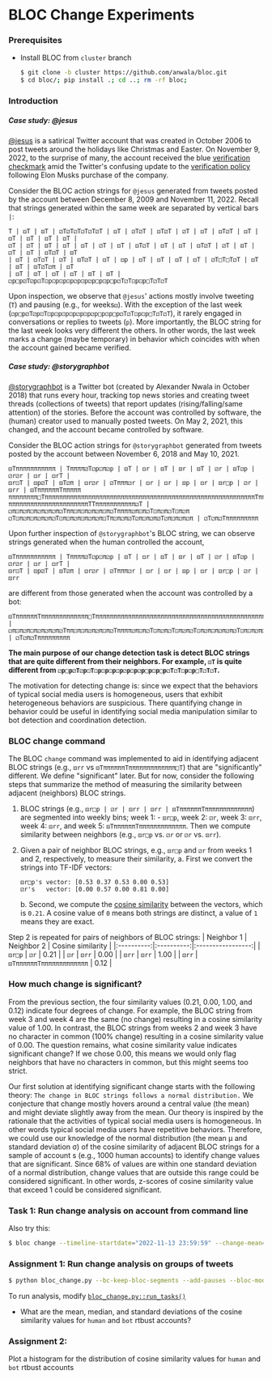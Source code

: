 # BLOC Change Experiments
### Prerequisites

* Install BLOC from `cluster` branch
  ```bash
  $ git clone -b cluster https://github.com/anwala/bloc.git
  $ cd bloc/; pip install .; cd ..; rm -rf bloc;
  ```

### Introduction

##### Case study: @jesus
[@jesus](https://twitter.com/jesus) is a satirical Twitter account that was created in October 2006 to post tweets around the holidays like Christmas and Easter. On November 9, 2022, to the surprise of many, the account received the blue [verification checkmark](https://twitter.com/jesus/status/1590405986925543424) amid the Twitter's confusing update to the [verification policy](https://www.businessinsider.com/im-verified-jesus-christ-on-twitter-blue-thanks-elon-musk-2022-11) following Elon Musks purchase of the company.

Consider the BLOC action strings for `@jesus` generated from tweets posted by the account between December 8, 2009 and November 11, 2022. Recall that strings generated within the same week are separated by vertical bars `|`:
```
T | ⚃T | ⚄T | ⚂T⚂T⚁T⚁T⚁T⚂T | ⚃T | ⚂T⚂T | ⚃T⚂T | ⚂T | ⚃T | ⚃T⚂T | ⚃T | ⚃T | ⚃T | ⚃T | ⚃T | 
⚂T | ⚂T | ⚄T | ⚃T | ⚃T | ⚂T | ⚃T | ⚃T⚁T | ⚃T | ⚃T | ⚃T⚂T | ⚂T | ⚄T | ⚂T | ⚃T | ⚃T⚂T | ⚄T 
| ⚃T | ⚃T⚁T | ⚂T | ⚄T⚂T | ⚃T | ⚃p | ⚃T | ⚃T | ⚃T | ⚃T | ⚂T□T□T⚁T | ⚃T | ⚄T | ⚄T⚂T⚁π | ⚃T 
| ⚃T | ⚄T | ⚃T | ⚃T | ⚄T | ⚄T | ⚁p□p⚂T⚂p⚀T⚀p⚀p⚀p⚀p⚁p⚀p⚁p□p⚀p□p⚁T⚁T⚀p⚀p□T⚁T⚁T
```
Upon inspection, we observe that `@jesus`' actions mostly involve tweeting (`T`) and pausing (e.g., for weeks`⚃`). With the exception of the last week (`⚁p□p⚂T⚂p⚀T⚀p⚀p⚀p⚀p⚁p⚀p⚁p□p⚀p□p⚁T⚁T⚀p⚀p□T⚁T⚁T`), it rarely engaged in conversations or replies to tweets (`p`). More importantly, the BLOC string for the last week looks very different the others. In other words, the last week marks a change (maybe temporary) in behavior which coincides with when the account gained became verified.

##### Case study: @storygraphbot

[@storygraphbot](https://twitter.com/storygraphbot) is a Twitter bot (created by Alexander Nwala in October 2018) that runs every hour, tracking top news stories and creating tweet threads (collections of tweets) that report updates (rising/falling/same attention) of the stories. Before the account was controlled by software, the (human) creator used to manually posted tweets. On May 2, 2021, this changed, and the account became controlled by software.

Consider the BLOC action strings for `@storygraphbot` generated from tweets posted by the account between November 6, 2018 and May 10, 2021.
```
⚄Tπππππππππππ | Tππππ⚂T⚁p⚀π⚁p | ⚄T | ⚃r | ⚄T | ⚄r | ⚄T | ⚂r | ⚄T⚁p | ⚂r⚂r | ⚃r | ⚃rT | 
⚄r⚀T | ⚄p⚂T | ⚄T⚂π | ⚃r⚂r | ⚂Tπππ⚁r | ⚃r | ⚃r | ⚄p | ⚃r | ⚄r□p | ⚂r | ⚄rr | ⚄TππππππTπππππ
ππππππππ□TππππππππππππππππππππππππππππππππππππππππππππππππππππππππππTππππππππ⚁Tπππππππππππ
ππππππππππππππππππππππTTπππππππππππ⚁T | ⚁π⚀π⚁π⚀π⚁π⚁π⚁π⚁Tππ⚀π⚀π⚁π⚁π⚀π⚁Tππππ⚁π⚀π⚁T⚀π⚁π⚁T⚀π⚁π
⚁T⚀π⚁π⚀π⚁π⚁π⚁T⚀π⚀π⚁π⚀π⚁π⚁π⚀Tπ⚀π⚁π⚂T⚁π⚀π⚁π⚂T⚁π⚀π⚁π⚁π | ⚁T⚁π⚁Tπππππππππ
```
Upon further inspection of `@storygraphbot`'s BLOC string, we can observe strings generated when the human controlled the account,
```
⚄Tπππππππππππ | Tππππ⚂T⚁p⚀π⚁p | ⚄T | ⚃r | ⚄T | ⚄r | ⚄T | ⚂r | ⚄T⚁p | ⚂r⚂r | ⚃r | ⚃rT | 
⚄r⚀T | ⚄p⚂T | ⚄T⚂π | ⚃r⚂r | ⚂Tπππ⚁r | ⚃r | ⚃r | ⚄p | ⚃r | ⚄r□p | ⚂r | ⚄rr 
```
are different from those generated when the account was controlled by a bot:
```
⚄TππππππTπππππππππππππ□TππππππππππππππππππππππππππππππππππππππππππππππππππππππππππTππππππππ⚁TπππππππππππππππππππππππππππππππππTTπππππππππππ⚁T | ⚁π⚀π⚁π⚀π⚁π⚁π⚁π⚁Tππ⚀π⚀π⚁π⚁π⚀π⚁Tππππ⚁π⚀π⚁T⚀π⚁π⚁T⚀π⚁π⚁T⚀π⚁π⚀π⚁π⚁π⚁T⚀π⚀π⚁π⚀π⚁π⚁π⚀Tπ⚀π⚁π⚂T⚁π⚀π⚁π⚂T⚁π⚀π⚁π⚁π | ⚁T⚁π⚁Tπππππππππ
```

**The main purpose of our change detection task is detect BLOC strings that are quite different from their neighbors. For example, `⚄T` is quite different from `⚁p□p⚂T⚂p⚀T⚀p⚀p⚀p⚀p⚁p⚀p⚁p□p⚀p□p⚁T⚁T⚀p⚀p□T⚁T⚁T`.**

The motivation for detecting change is: since we expect that the behaviors of typical social media users is homogeneous, users that exhibit heterogeneous behaviors are suspicious. There quantifying change in behavior could be useful in identifying social media manipulation similar to bot detection and coordination detection.

### BLOC change command

The BLOC `change` command was implemented to aid in identifying adjacent BLOC strings (e.g., `⚄rr` vs `⚄TππππππTπππππππππππππ□T`) that are "significantly" different. We define "significant" later. But for now, consider the following steps that summarize the method of measuring the similarity between adjacent (neighbors) BLOC strings.

1. BLOC strings (e.g., `⚄r□p | ⚂r | ⚄rr | ⚄rr | ⚄TππππππTπππππππππππππ`) are segmented into weekly bins; week 1: - `⚄r□p`, week 2: `⚂r`, week 3: `⚄rr`, week 4: `⚄rr`, and week 5: `⚄TππππππTπππππππππππππ`. Then we compute similarity between neighbors (e.g., `⚄r□p` vs. `⚂r` or `⚂r` vs. `⚄rr`).

2. Given a pair of neighbor BLOC strings, e.g., `⚄r□p` and `⚂r` from weeks 1 and 2, respectively, to measure their similarity, 
    a. First we convert the strings into TF-IDF vectors:
    ```
    ⚄r□p's vector: [0.53 0.37 0.53 0.00 0.53]
    ⚂r's   vector: [0.00 0.57 0.00 0.81 0.00]
    ```
    b. Second, we compute the [cosine similarity](https://en.wikipedia.org/wiki/Cosine_similarity) between the vectors, which is `0.21`. A cosine value of `0` means both strings are distinct, a value of `1` means they are exact.

Step 2 is repeated for pairs of neighbors of BLOC strings:
| Neighbor 1 | Neighbor 2 | Cosine similarity |
|:----------:|:----------:|:-----------------:|
| `⚄r□p`     |     `⚂r`   |         0.21      |
| `⚂r`       |     `⚄rr`  |         0.00      |
| `⚄rr`      |     `⚄rr`  |         1.00      |
| `⚄rr`      |     `⚄TππππππTπππππππππππππ`   |         0.12      |

### How much change is significant?

From the previous section, the four similarity values (0.21, 0.00, 1.00, and 0.12) indicate four degrees of change. For example, the BLOC string from week 3 and week 4 are the same (no change) resulting in a cosine similarity value of 1.00. In contrast, the BLOC strings from weeks 2 and week 3 have no character in common (100% change) resulting in a cosine similarity value of 0.00. The question remains, what cosine similarity value indicates significant change? If we chose 0.00, this means we would only flag neighbors that have no characters in common, but this might seems too strict. 

Our first solution at identifying significant change starts with the following theory: `The change in BLOC strings follows a normal distribution.` We conjecture that change mostly hovers around a central value (the mean) and might deviate slightly away from the mean. Our theory is inspired by the rationale that the activities of typical social media users is homogeneous. In other words typical social media users have repetitive behaviors. Therefore, we could use our knowledge of the normal distribution (the mean µ and standard deviation σ) of the cosine similarity of adjacent BLOC strings for a sample of account s (e.g., 1000 human accounts) to identify change values that are significant. Since 68% of values are within one standard deviation of a normal distribution, change values that are outside this range could be considered significant. In other words, z-scores of cosine similarity value that exceed 1 could be considered significant.

### Task 1: Run change analysis on account from command line

Also try this:
```bash
$ bloc change --timeline-startdate="2022-11-13 23:59:59" --change-mean=0.7 --change-stddev=0.3 --token-pattern=word -m 8 --no-sort-action-words --bloc-alphabets action --bearer-token="$BEARER_TOKEN" jesus
```

### Assignment 1: Run change analysis on groups of tweets

```bash
$ python bloc_change.py --bc-keep-bloc-segments --add-pauses --bloc-model=word --tweets-path=../datasets --task evaluate rtbust
```

To run analysis, modify [`bloc_change.py::run_tasks()`](https://github.com/anwala/bloc-change-experiments/blob/a22bd453563db0fa37b755f31b4e4aaeee0a87f0/scripts/bloc_change.py#L167)

* What are the mean, median, and standard deviations of the cosine similarity values for `human` and `bot` rtbust accounts?

### Assignment 2:

Plot a histogram for the distribution of cosine similarity values for `human` and `bot` rtbust accounts
